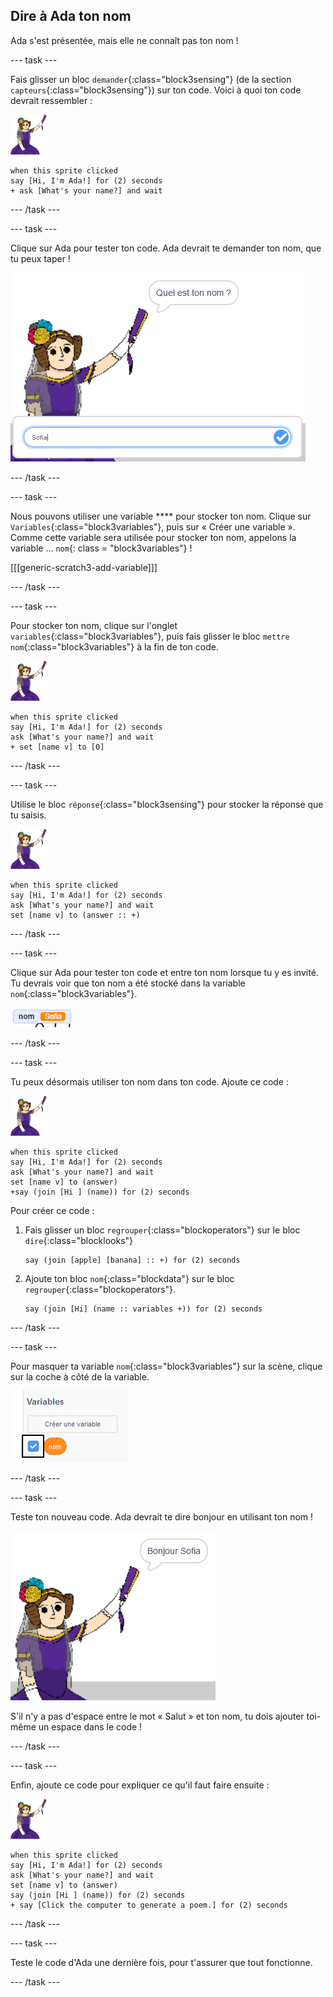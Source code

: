 ## Dire à Ada ton nom

Ada s'est présentée, mais elle ne connaît pas ton nom !

\--- task \---

Fais glisser un bloc `demander`{:class="block3sensing"} (de la section `capteurs`{:class="block3sensing"}) sur ton code. Voici à quoi ton code devrait ressembler :

![sprite ada](images/ada-sprite.png)

```blocks3
when this sprite clicked
say [Hi, I'm Ada!] for (2) seconds
+ ask [What's your name?] and wait
```

\--- /task \---

\--- task \---

Clique sur Ada pour tester ton code. Ada devrait te demander ton nom, que tu peux taper !

![sprite ada demandant quel est ton nom](images/poetry-input.png)

\--- /task \---

\--- task \---

Nous pouvons utiliser une variable **** pour stocker ton nom. Clique sur `Variables`{:class="block3variables"}, puis sur « Créer une variable ». Comme cette variable sera utilisée pour stocker ton nom, appelons la variable ... `nom`{: class = "block3variables"} !

[[[generic-scratch3-add-variable]]]

\--- /task \---

\--- task \---

Pour stocker ton nom, clique sur l'onglet `variables`{:class="block3variables"}, puis fais glisser le bloc `mettre nom`{:class="block3variables"} à la fin de ton code.

![sprite ada](images/ada-sprite.png)

```blocks3
when this sprite clicked
say [Hi, I'm Ada!] for (2) seconds
ask [What's your name?] and wait
+ set [name v] to [0]
```

\--- /task \---

\--- task \---

Utilise le bloc `réponse`{:class="block3sensing"} pour stocker la réponse que tu saisis.

![sprite ada](images/ada-sprite.png)

```blocks3
when this sprite clicked
say [Hi, I'm Ada!] for (2) seconds
ask [What's your name?] and wait
set [name v] to (answer :: +)
```

\--- /task \---

\--- task \---

Clique sur Ada pour tester ton code et entre ton nom lorsque tu y es invité. Tu devrais voir que ton nom a été stocké dans la variable `nom`{:class="block3variables"}.

![capture d'écran](images/poetry-name-test.png)

\--- /task \---

\--- task \---

Tu peux désormais utiliser ton nom dans ton code. Ajoute ce code :

![sprite ada](images/ada-sprite.png)

```blocks3
when this sprite clicked
say [Hi, I'm Ada!] for (2) seconds
ask [What's your name?] and wait
set [name v] to (answer)
+say (join [Hi ] (name)) for (2) seconds 
```

Pour créer ce code :

1. Fais glisser un bloc `regrouper`{:class="blockoperators"} sur le bloc `dire`{:class="blocklooks"}
    
    ```blocks3
    say (join [apple] [banana] :: +) for (2) seconds
    ```

2. Ajoute ton bloc `nom`{:class="blockdata"} sur le bloc `regrouper`{:class="blockoperators"}.
    
    ```blocks3
    say (join [Hi] (name :: variables +)) for (2) seconds
    ```

\--- /task \---

\--- task \---

Pour masquer ta variable `nom`{:class="block3variables"} sur la scène, clique sur la coche à côté de la variable.

![coche la variable de nom](images/poetry-tick-annotated.png)

\--- /task \---

\--- task \---

Teste ton nouveau code. Ada devrait te dire bonjour en utilisant ton nom !

![capture d'écran](images/poetry-name-test2.png)

S'il n'y a pas d'espace entre le mot « Salut » et ton nom, tu dois ajouter toi-même un espace dans le code !

\--- /task \---

\--- task \---

Enfin, ajoute ce code pour expliquer ce qu'il faut faire ensuite :

![sprite ada](images/ada-sprite.png)

```blocks3
when this sprite clicked
say [Hi, I'm Ada!] for (2) seconds
ask [What's your name?] and wait
set [name v] to (answer)
say (join [Hi ] (name)) for (2) seconds 
+ say [Click the computer to generate a poem.] for (2) seconds 
```

\--- /task \---

\--- task \---

Teste le code d'Ada une dernière fois, pour t'assurer que tout fonctionne.

\--- /task \---